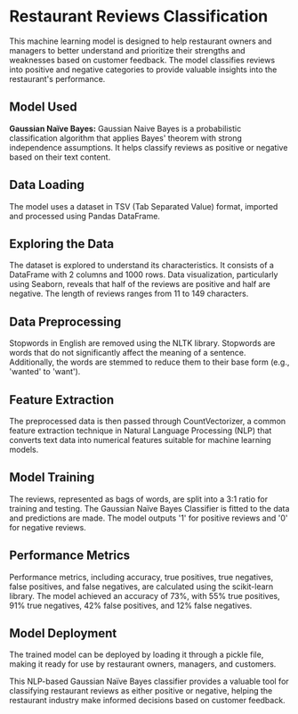 # Restaurant Reviews Classification

This machine learning model is designed to help restaurant owners and managers to better understand and prioritize their strengths and weaknesses based on customer feedback. The model classifies reviews into positive and negative categories to provide valuable insights into the restaurant's performance.

## Model Used
**Gaussian Naïve Bayes:**
Gaussian Naive Bayes is a probabilistic classification algorithm that applies Bayes' theorem with strong independence assumptions. It helps classify reviews as positive or negative based on their text content.

## Data Loading
The model uses a dataset in TSV (Tab Separated Value) format, imported and processed using Pandas DataFrame.

## Exploring the Data
The dataset is explored to understand its characteristics. It consists of a DataFrame with 2 columns and 1000 rows. Data visualization, particularly using Seaborn, reveals that half of the reviews are positive and half are negative. The length of reviews ranges from 11 to 149 characters.

## Data Preprocessing
Stopwords in English are removed using the NLTK library. Stopwords are words that do not significantly affect the meaning of a sentence. Additionally, the words are stemmed to reduce them to their base form (e.g., 'wanted' to 'want').

## Feature Extraction
The preprocessed data is then passed through CountVectorizer, a common feature extraction technique in Natural Language Processing (NLP) that converts text data into numerical features suitable for machine learning models.

## Model Training
The reviews, represented as bags of words, are split into a 3:1 ratio for training and testing. The Gaussian Naïve Bayes Classifier is fitted to the data and predictions are made. The model outputs '1' for positive reviews and '0' for negative reviews.

## Performance Metrics
Performance metrics, including accuracy, true positives, true negatives, false positives, and false negatives, are calculated using the scikit-learn library. The model achieved an accuracy of 73%, with 55% true positives, 91% true negatives, 42% false positives, and 12% false negatives.

## Model Deployment
The trained model can be deployed by loading it through a pickle file, making it ready for use by restaurant owners, managers, and customers.

This NLP-based Gaussian Naïve Bayes classifier provides a valuable tool for classifying restaurant reviews as either positive or negative, helping the restaurant industry make informed decisions based on customer feedback.
